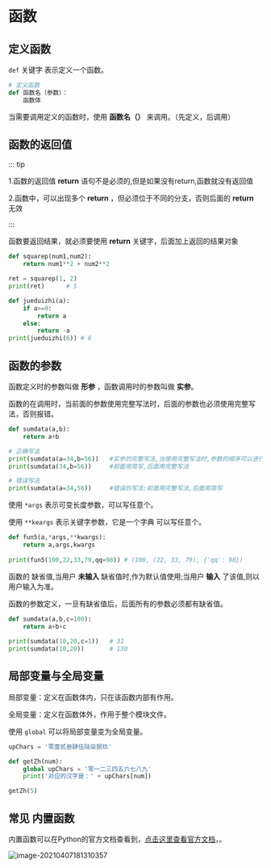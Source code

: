 # 函数

## 定义函数

`def` 关键字 表示定义一个函数。

```python
# 定义函数
def 函数名（参数）：
	函数体
```

当需要调用定义的函数时，使用 **函数名（）** 来调用。（先定义，后调用）

## 函数的返回值

::: tip

1.函数的返回值 **return** 语句不是必须的,但是如果没有return,函数就没有返回值  

2.函数中，可以出现多个 **return** ，但必须位于不同的分支，否则后面的 **return** 无效

:::

函数要返回结果，就必须要使用 **return** 关键字，后面加上返回的结果对象

```python
def squarep(num1,num2):
    return num1**2 + num2**2

ret = squarep(1, 2)
print(ret)		# 5
```

```python
def jueduizhi(a):
    if a>=0:
        return a
    else:
        return -a
print(jueduizhi(6)) # 6
```

## 函数的参数

函数定义时的参数叫做 **形参** ，函数调用时的参数叫做 **实参**。

函数的在调用时，当前面的参数使用完整写法时，后面的参数也必须使用完整写法，否则报错。

```python
def sumdata(a,b): 
    return a+b

# 正确写法
print(sumdata(a=34,b=56)) 	#实参的完整写法,当使用完整写法时,参数的顺序可以进行调换
print(sumdata(34,b=56)) 	#前面用简写,后面用完整写法

# 错误写法
print(sumdata(a=34,56)) 	#错误的写法:前面用完整写法,后面用简写
```

使用 `*args` 表示可变长度参数，可以写任意个。

使用 `**keargs` 表示关键字参数，它是一个字典 可以写任意个。

```python
def fun5(a,*args,**kwargs):
    return a,args,kwargs
    
print(fun5(100,22,33,79,qq=98))	# (100, (22, 33, 79), {'qq': 98})
```

函数的 缺省值,当用户 **未输入** 缺省值时,作为默认值使用;当用户 **输入** 了该值,则以用户输入为准。

函数的参数定义，一旦有缺省值后，后面所有的参数必须都有缺省值。

```python
def sumdata(a,b,c=100):
    return a+b+c
    
print(sumdata(10,20,c=1)) 	# 31
print(sumdata(10,20)) 		# 130
```

## 局部变量与全局变量

局部变量：定义在函数体内，只在该函数内部有作用。

全局变量：定义在函数体外，作用于整个模块文件。

使用 `global` 可以将局部变量变为全局变量。

```python
upChars = '零壹贰叁肆伍陆柒捌玖'

def getZh(num):
    global upChars = '零一二三四五六七八九'
    print('对应的汉字是：' + upChars[num])

getZh(5) 
```

## 常见 内置函数

内置函数可以在Python的官方文档查看到，[点击这里查看官方文档](https://docs.python.org/zh-cn/3/library/functions.html)，。

![image-20210407181310357](https://i.loli.net/2021/04/07/yogzmHJpQe52cFC.png)